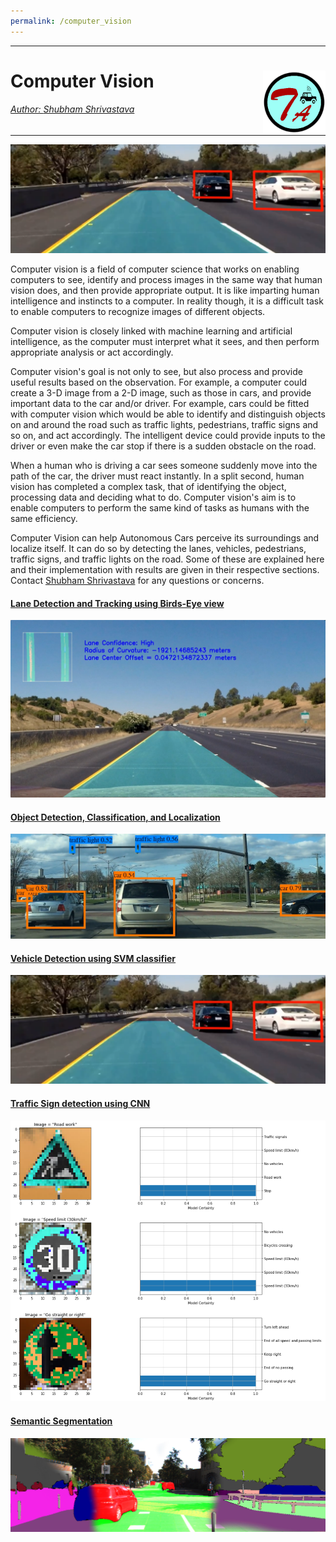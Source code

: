```yaml
---
permalink: /computer_vision
---
```


---
# Computer Vision <a href="../../index.html"><img style="float: right;" src="/img/logo_circle.png" height="100" width="100">   

###### Author: *[Shubham Shrivastava](http://www.towardsautonomy.com/#shubham)*   

---

<p align="center">
  <img src="/docs/cv/img/lane_veh.png">
</p>

Computer vision is a field of computer science that works on enabling computers to see, identify and process images in the same way that human vision does, and then provide appropriate output. It is like imparting human intelligence and instincts to a computer. In reality though, it is a difficult task to enable computers to recognize images of different objects.

Computer vision is closely linked with machine learning and artificial intelligence, as the computer must interpret what it sees, and then perform appropriate analysis or act accordingly.

Computer vision's goal is not only to see, but also process and provide useful results based on the observation. For example, a computer could create a 3-D image from a 2-D image, such as those in cars, and provide important data to the car and/or driver. For example, cars could be fitted with computer vision which would be able to identify and distinguish objects on and around the road such as traffic lights, pedestrians, traffic signs and so on, and act accordingly. The intelligent device could provide inputs to the driver or even make the car stop if there is a sudden obstacle on the road.

When a human who is driving a car sees someone suddenly move into the path of the car, the driver must react instantly. In a split second, human vision has completed a complex task, that of identifying the object, processing data and deciding what to do. Computer vision's aim is to enable computers to perform the same kind of tasks as humans with the same efficiency.

Computer Vision can help Autonomous Cars perceive its surroundings and localize itself. It can do so by detecting the lanes, vehicles, pedestrians, traffic signs, and traffic lights on the road. Some of these are explained here and their implementation with results are given in their respective sections. Contact [Shubham Shrivastava](http://www.towardsautonomy.com/#shubham) for any questions or concerns.

#### [Lane Detection and Tracking using Birds-Eye view](/cv/lane_detection)  
![](docs/cv/img/lane_detection/straight_lines1.jpg)

#### [Object Detection, Classification, and Localization](/dl/obj_detection)
![](docs/dl/img/yolo_background.png)

#### [Vehicle Detection using SVM classifier](/cv/vehicle_detection)  
![](docs/cv/img/lane_veh.png)

#### [Traffic Sign detection using CNN](/cv/traffic_sign_detection)
![](docs/cv/img/traffic_sign_detection/test_detection.png)

#### [Semantic Segmentation](/dl/semseg)
![](docs/dl/img/semseg_cover.png)
